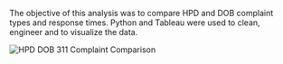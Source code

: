The objective of this analysis was to compare HPD and DOB complaint types and response times. Python and Tableau were used to clean, engineer and to visualize the data.

![HPD DOB 311 Complaint Comparison](https://user-images.githubusercontent.com/11237613/143050361-208a7e96-c034-4d17-bea0-922bebda814f.png)
